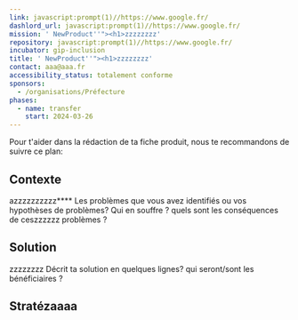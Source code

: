 ```yaml
---
link: javascript:prompt(1)//https://www.google.fr/
dashlord_url: javascript:prompt(1)//https://www.google.fr/
mission: ' NewProduct''"><h1>zzzzzzzz'
repository: javascript:prompt(1)//https://www.google.fr/
incubator: gip-inclusion
title: ' NewProduct''"><h1>zzzzzzzz'
contact: aaa@aaa.fr
accessibility_status: totalement conforme
sponsors:
  - /organisations/Préfecture
phases:
  - name: transfer
    start: 2024-03-26
---
```

Pour t'aider dans la rédaction de ta fiche produit, nous te recommandons de suivre ce plan: 

## Contexte
azzzzzzzzzz****
Les problèmes que vous avez identifiés ou vos hypothèses de problèmes? Qui en souffre ? quels sont les conséquences de ceszzzzzz problèmes ?

## Solution
zzzzzzzz
Décrit ta solution en quelques lignes? qui seront/sont les bénéficiaires ?

## Stratézaaaa